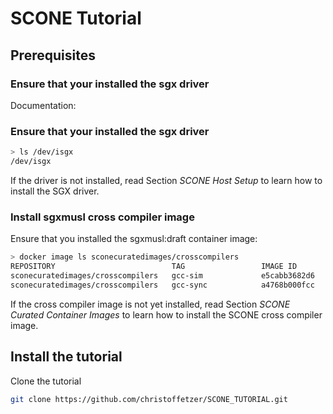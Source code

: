 # SCONE Tutorial

## Prerequisites

### Ensure that your installed the sgx driver

Documentation:

### Ensure that your installed the sgx driver

```bash
> ls /dev/isgx 
/dev/isgx
```

If the driver is not installed, read Section *SCONE Host Setup* to learn how to install the SGX driver.

### Install sgxmusl cross compiler image

Ensure that you installed the sgxmusl:draft container image:

```bash
> docker image ls sconecuratedimages/crosscompilers
REPOSITORY                          TAG                 IMAGE ID            CREATED             SIZE
sconecuratedimages/crosscompilers   gcc-sim             e5cabb3682d6        17 hours ago        1.18 GB
sconecuratedimages/crosscompilers   gcc-sync            a4768b000fcc        18 hours ago        1.18 GB
```

If the cross compiler image is not yet installed, read Section *SCONE Curated Container Images* to learn how to install the SCONE cross compiler image.

## Install the tutorial

Clone the tutorial 

```bash
git clone https://github.com/christoffetzer/SCONE_TUTORIAL.git
```

